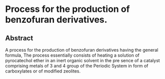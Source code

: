 # Process for the production of benzofuran derivatives.

## Abstract
A process for the production of benzofuran derivatives having the general formula, The process essentially consists of heating a solution of pyrocatechol ether in an inert organic solvent in the pre sence of a catalyst comprising metals of 3 and 4 group of the Periodic System in form of carboxylates or of modified zeolites.